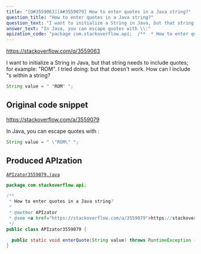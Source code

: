 ```yaml
---
title: "[Q#3559063][A#3559079] How to enter quotes in a Java string?"
question_title: "How to enter quotes in a Java string?"
question_text: "I want to initialize a String in Java, but that string needs to include quotes; for example: \"ROM\". I tried doing: but that doesn't work. How can I include \"s within a string?"
answer_text: "In Java, you can escape quotes with \\:"
apization_code: "package com.stackoverflow.api;  /**  * How to enter quotes in a Java string?  *  * @author APIzator  * @see <a href=\"https://stackoverflow.com/a/3559079\">https://stackoverflow.com/a/3559079</a>  */ public class APIzator3559079 {    public static void enterQuote(String value) throws RuntimeException {} }"
---
```


https://stackoverflow.com/q/3559063

I want to initialize a String in Java, but that string needs to include quotes; for example: &quot;ROM&quot;. I tried doing:
but that doesn&#x27;t work. How can I include &quot;s within a string?


```java
String value = " "ROM" ";
```


## Original code snippet

https://stackoverflow.com/a/3559079

In Java, you can escape quotes with \:

```java
String value = " \"ROM\" ";
```

## Produced APIzation

[`APIzator3559079.java`](https://github.com/pasqualesalza/apization-temp-data/raw/master/apizations/java/APIzator3559079.java)

```java
package com.stackoverflow.api;

/**
 * How to enter quotes in a Java string?
 *
 * @author APIzator
 * @see <a href="https://stackoverflow.com/a/3559079">https://stackoverflow.com/a/3559079</a>
 */
public class APIzator3559079 {

  public static void enterQuote(String value) throws RuntimeException {}
}

```